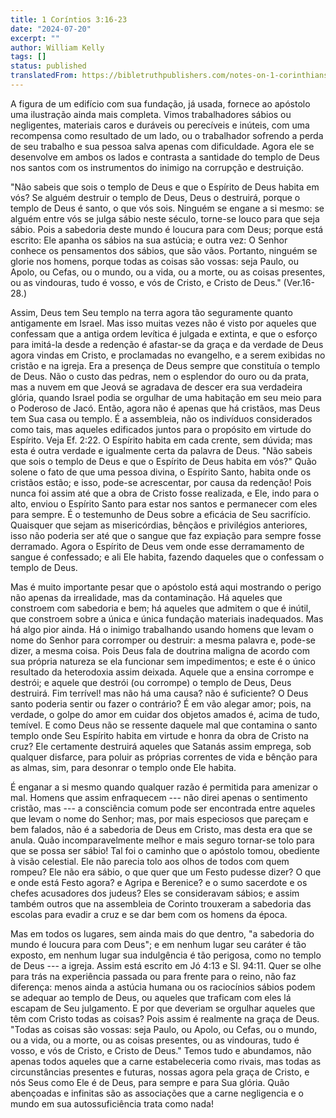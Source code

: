 ```yaml
---
title: 1 Coríntios 3:16-23
date: "2024-07-20"
excerpt: ""
author: William Kelly
tags: []
status: published
translatedFrom: https://bibletruthpublishers.com/notes-on-1-corinthians-3-16-23/william-kelly-wk/w-kelly/lac143240-lub-16164-5
---
```


A figura de um edifício com sua fundação, já usada, fornece ao apóstolo
uma ilustração ainda mais completa. Vimos trabalhadores sábios ou
negligentes, materiais caros e duráveis ou perecíveis e inúteis, com uma
recompensa como resultado de um lado, ou o trabalhador sofrendo a perda
de seu trabalho e sua pessoa salva apenas com dificuldade. Agora ele se
desenvolve em ambos os lados e contrasta a santidade do templo de Deus
nos santos com os instrumentos do inimigo na corrupção e destruição.

"Não sabeis que sois o templo de Deus e que o Espírito de Deus habita em
vós? Se alguém destruir o templo de Deus, Deus o destruirá, porque o
templo de Deus é santo, o que vós sois. Ninguém se engane a si mesmo: se
alguém entre vós se julga sábio neste século, torne-se louco para que
seja sábio. Pois a sabedoria deste mundo é loucura para com Deus; porque
está escrito: Ele apanha os sábios na sua astúcia; e outra vez: O Senhor
conhece os pensamentos dos sábios, que são vãos. Portanto, ninguém se
glorie nos homens, porque todas as coisas são vossas: seja Paulo, ou
Apolo, ou Cefas, ou o mundo, ou a vida, ou a morte, ou as coisas
presentes, ou as vindouras, tudo é vosso, e vós de Cristo, e Cristo de
Deus." (Ver.16-28.)

Assim, Deus tem Seu templo na terra agora tão seguramente quanto
antigamente em Israel. Mas isso muitas vezes não é visto por aqueles que
confessam que a antiga ordem levítica é julgada e extinta, e que o
esforço para imitá-la desde a redenção é afastar-se da graça e da
verdade de Deus agora vindas em Cristo, e proclamadas no evangelho, e a
serem exibidas no cristão e na igreja. Era a presença de Deus sempre que
constituía o templo de Deus. Não o custo das pedras, nem o esplendor do
ouro ou da prata, mas a nuvem em que Jeová se agradava de descer era sua
verdadeira glória, quando Israel podia se orgulhar de uma habitação em
seu meio para o Poderoso de Jacó. Então, agora não é apenas que há
cristãos, mas Deus tem Sua casa ou templo. É a assembleia, não os
indivíduos considerados como tais, mas aqueles edificados juntos para o
propósito em virtude do Espírito. Veja Ef. 2:22. O Espírito habita em
cada crente, sem dúvida; mas esta é outra verdade e igualmente certa da
palavra de Deus. "Não sabeis que sois o templo de Deus e que o Espírito
de Deus habita em vós?" Quão solene o fato de que uma pessoa divina, o
Espírito Santo, habita onde os cristãos estão; e isso, pode-se
acrescentar, por causa da redenção! Pois nunca foi assim até que a obra
de Cristo fosse realizada, e Ele, indo para o alto, enviou o Espírito
Santo para estar nos santos e permanecer com eles para sempre. É o
testemunho de Deus sobre a eficácia de Seu sacrifício. Quaisquer que
sejam as misericórdias, bênçãos e privilégios anteriores, isso não
poderia ser até que o sangue que faz expiação para sempre fosse
derramado. Agora o Espírito de Deus vem onde esse derramamento de sangue
é confessado; e ali Ele habita, fazendo daqueles que o confessam o
templo de Deus.

Mas é muito importante pesar que o apóstolo está aqui mostrando o perigo
não apenas da irrealidade, mas da contaminação. Há aqueles que constroem
com sabedoria e bem; há aqueles que admitem o que é inútil, que
constroem sobre a única e única fundação materiais inadequados. Mas há
algo pior ainda. Há o inimigo trabalhando usando homens que levam o nome
do Senhor para corromper ou destruir: a mesma palavra e, pode-se dizer,
a mesma coisa. Pois Deus fala de doutrina maligna de acordo com sua
própria natureza se ela funcionar sem impedimentos; e este é o único
resultado da heterodoxia assim deixada. Aquele que a ensina corrompe e
destrói; e aquele que destrói (ou corrompe) o templo de Deus, Deus
destruirá. Fim terrível! mas não há uma causa? não é suficiente? O Deus
santo poderia sentir ou fazer o contrário? É em vão alegar amor; pois,
na verdade, o golpe do amor em cuidar dos objetos amados é, acima de
tudo, temível. E como Deus não se ressente daquele mal que contamina o
santo templo onde Seu Espírito habita em virtude e honra da obra de
Cristo na cruz? Ele certamente destruirá aqueles que Satanás assim
emprega, sob qualquer disfarce, para poluir as próprias correntes de
vida e bênção para as almas, sim, para desonrar o templo onde Ele
habita.

É enganar a si mesmo quando qualquer razão é permitida para amenizar o
mal. Homens que assim enfraquecem --- não direi apenas o sentimento
cristão, mas --- a consciência comum pode ser encontrada entre aqueles
que levam o nome do Senhor; mas, por mais especiosos que pareçam e bem
falados, não é a sabedoria de Deus em Cristo, mas desta era que se
anula. Quão incomparavelmente melhor e mais seguro tornar-se tolo para
que se possa ser sábio! Tal foi o caminho que o apóstolo tomou,
obediente à visão celestial. Ele não parecia tolo aos olhos de todos com
quem rompeu? Ele não era sábio, o que quer que um Festo pudesse dizer? O
que e onde está Festo agora? e Agripa e Berenice? e o sumo sacerdote e
os chefes acusadores dos judeus? Eles se consideravam sábios; e assim
também outros que na assembleia de Corinto trouxeram a sabedoria das
escolas para evadir a cruz e se dar bem com os homens da época.

Mas em todos os lugares, sem ainda mais do que dentro, "a sabedoria do
mundo é loucura para com Deus"; e em nenhum lugar seu caráter é tão
exposto, em nenhum lugar sua indulgência é tão perigosa, como no templo
de Deus --- a igreja. Assim está escrito em Jó 4:13 e Sl. 94:11. Quer se
olhe para trás na experiência passada ou para frente para o reino, não
faz diferença: menos ainda a astúcia humana ou os raciocínios sábios
podem se adequar ao templo de Deus, ou aqueles que traficam com eles lá
escapam de Seu julgamento. E por que deveriam se orgulhar aqueles que
têm com Cristo todas as coisas? Pois assim é realmente na graça de Deus.
"Todas as coisas são vossas: seja Paulo, ou Apolo, ou Cefas, ou o mundo,
ou a vida, ou a morte, ou as coisas presentes, ou as vindouras, tudo é
vosso, e vós de Cristo, e Cristo de Deus." Temos tudo e abundamos, não
apenas todos aqueles que a carne estabeleceria como rivais, mas todas as
circunstâncias presentes e futuras, nossas agora pela graça de Cristo, e
nós Seus como Ele é de Deus, para sempre e para Sua glória. Quão
abençoadas e infinitas são as associações que a carne negligencia e o
mundo em sua autossuficiência trata como nada!
